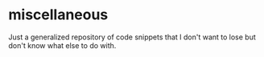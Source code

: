# miscellaneous
Just a generalized repository of code snippets that I don't want to lose but don't know what else to do with.
